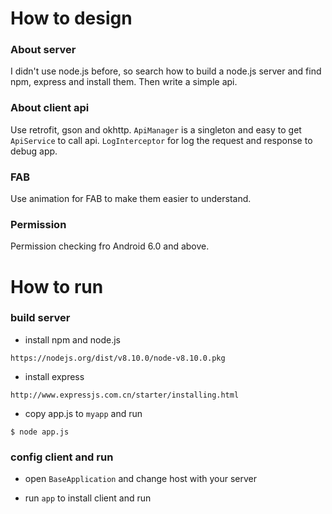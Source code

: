 # How to design

### About server
I didn't use node.js before, so search how to build a node.js server and find npm, express and install them. Then write a simple api.

### About client api
Use retrofit, gson and okhttp. `ApiManager` is a singleton and easy to get `ApiService` to call api. `LogInterceptor` for log the request and response to debug app.

### FAB
Use animation for FAB to make them easier to understand.

### Permission
Permission checking fro Android 6.0 and above.

# How to run

### build server

- install npm and node.js

`https://nodejs.org/dist/v8.10.0/node-v8.10.0.pkg`

- install express

`http://www.expressjs.com.cn/starter/installing.html`

- copy app.js to `myapp` and run

`$ node app.js`

### config client and run

- open `BaseApplication` and change host with your server

- run `app` to install client and run